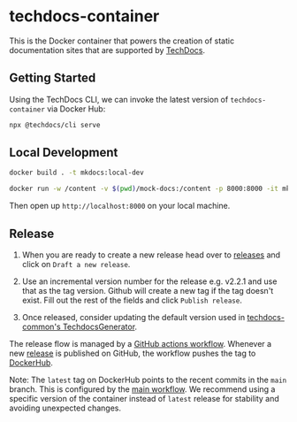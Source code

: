 # techdocs-container

This is the Docker container that powers the creation of static documentation sites that are supported by [TechDocs](https://github.com/backstage/backstage/blob/master/plugins/techdocs).

## Getting Started

Using the TechDocs CLI, we can invoke the latest version of `techdocs-container` via Docker Hub:

```bash
npx @techdocs/cli serve
```

## Local Development

```bash
docker build . -t mkdocs:local-dev

docker run -w /content -v $(pwd)/mock-docs:/content -p 8000:8000 -it mkdocs:local-dev serve -a 0.0.0.0:8000
```

Then open up `http://localhost:8000` on your local machine.

## Release

1. When you are ready to create a new release head over to [releases](https://github.com/bazaarvoice/techdocs-container/releases) and click on `Draft a new release`.

2. Use an incremental version number for the release e.g. v2.2.1 and use that as the tag version. Github will create a new tag if the tag doesn't exist. Fill out the rest of the fields and click `Publish release`.

3. Once released, consider updating the default version used in [techdocs-common's TechdocsGenerator](https://github.com/backstage/backstage/blob/45c04f6ffdeb6ee58361d040ee5feb95d15f0ad8/packages/techdocs-common/src/stages/generate/techdocs.ts#L42).

The release flow is managed by a [GitHub actions workflow](.github/workflows/release-tag.yml). Whenever a new [release](https://github.com/bazaarvoice/techdocs-container/releases) is published on GitHub, the workflow pushes the tag to [DockerHub](https://hub.docker.com/r/emccullagh/techdocs).

Note: The `latest` tag on DockerHub points to the recent commits in the `main` branch. This is configured by the [main workflow](.github/workflows/main.yml). We recommend using a specific version of the container instead of `latest` release for stability and avoiding unexpected changes.
